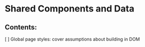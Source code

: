 # Shared Components and Data
 
## Contents:
  [ ] Global page styles: cover assumptions about building in DOM